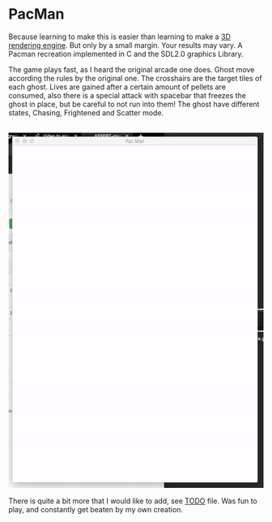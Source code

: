 # PacMan

Because learning to make this is easier than learning to make
a [3D rendering engine](https://github.com/ASSERT-game/ASSERT_game2). But only by a small margin. Your results
may vary. A Pacman recreation implemented in C and the SDL2.0 graphics Library.

The game plays fast, as I heard the original arcade one does. Ghost move according the rules by the original one.
The crosshairs are the target tiles of each ghost. Lives are gained after a certain amount of pellets are consumed, also there is a special attack with spacebar that freezes the ghost in place, but be careful to not run into them! The ghost have different states, Chasing, Frightened and Scatter mode.

<br>
<img height="700" src="https://github.com/ASSERT-game/pac_man/blob/master/resources/cookie.gif" />
<br>

There is quite a bit more that I would like to add, see [TODO](https://github.com/ASSERT-game/pac_man/blob/master/TODO) file. Was fun to play, and constantly get beaten by my own creation.